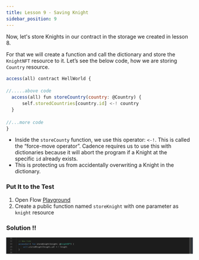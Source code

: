```yaml
---
title: Lesson 9 - Saving Knight
sidebar_position: 9
---
```


Now, let's store Knights in our contract in the storage we created in lesson 8.

For that we will create a function and call the dictionary and store the `KnightNFT` resource to it. Let’s see the below code, how we are storing `Country` resource.

```jsx
access(all) contract HellWorld {

//.....above code
  access(all) fun storeCountry(country: @Country) {
      self.storedCountries[country.id] <-! country
  }

//...more code
}
```

- Inside the `storeCounty` function, we use this operator: `<-!`. This is called the “force-move operator”. Cadence requires us to use this with dictionaries because it will abort the program if a Knight at the specific `id` already exists.
- This is protecting us from accidentally overwriting a Knight in the dictionary.

### Put It to the Test

1. Open Flow [Playground](https://play.flow.com/)
2. Create a public function named `storeKnight` with one parameter as `knight` resource

### Solution !!

![Alt text](image-8.png)
